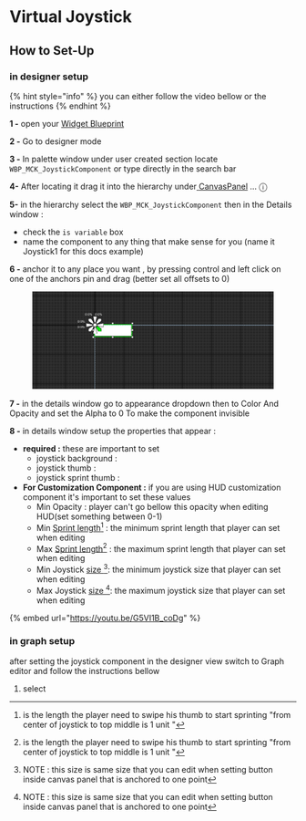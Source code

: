 # Virtual Joystick

## How to Set-Up

### in designer setup

{% hint style="info" %}
you can either follow the video bellow or the instructions
{% endhint %}

**1 -** open your [Widget Blueprint](../creating-hud-widget-blueprint.md)

**2 -** Go to designer mode

**3 -** In palette window under user created section locate `WBP_MCK_JoystickComponent` or type directly in the search bar

**4-** After locating it drag it into the hierarchy under[ ](../tutorial/)[CanvasPanel](../info.md) ... ⓘ

**5-** in the hierarchy select the `WBP_MCK_JoystickComponent` then in the Details window :

* check the `is variable` box
* name the component to any thing that make sense for you (name it Joystick1 for this docs example)

**6 -** anchor it to any place you want , by pressing control and left click on one of the anchors pin and drag (better set all offsets to 0)

<figure><img src="../.gitbook/assets/image_2024-10-15_215609509.png" alt=""><figcaption></figcaption></figure>

**7 -** in the details window go to appearance dropdown then to Color And Opacity and set the Alpha to 0 To make the component invisible

**8 -** in details window setup the properties that appear :

* **required :** these are important to set
  * joystick background :
  * joystick thumb :
  * joystick sprint thumb :
* **For Customization Component :** if you are using HUD customization component it's important to set these values
  * Min Opacity : player can't go bellow this opacity when editing HUD(set something between 0-1)
  * Min [Sprint length](#user-content-fn-1)[^1] : the minimum sprint length that player can set when editing
  * Max [Sprint length](#user-content-fn-2)[^2] : the maximum sprint length that player can set when editing
  * Min Joystick [size ](#user-content-fn-3)[^3]: the minimum joystick size that player can set when editing
  * Max Joystick [size ](#user-content-fn-4)[^4]: the maximum joystick size that player can set when editing

{% embed url="https://youtu.be/G5VI1B_coDg" %}

### in graph setup

after setting the joystick component in the designer view switch to Graph editor and follow the instructions bellow

1. select

[^1]: is the length the player need to swipe his thumb to start sprinting "from center of joystick to top middle is 1 unit "

[^2]: is the length the player need to swipe his thumb to start sprinting "from center of joystick to top middle is 1 unit "

[^3]: NOTE : this size is same size that you can edit when setting button inside canvas panel that is anchored to one point

[^4]: NOTE : this size is same size that you can edit when setting button inside canvas panel that is anchored to one point
